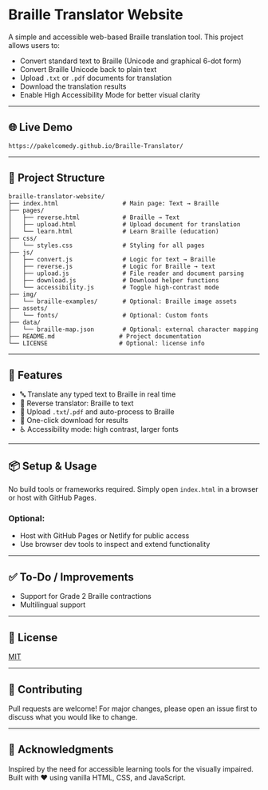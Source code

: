 # Braille Translator Website

A simple and accessible web-based Braille translation tool. This project allows users to:

* Convert standard text to Braille (Unicode and graphical 6-dot form)
* Convert Braille Unicode back to plain text
* Upload `.txt` or `.pdf` documents for translation
* Download the translation results
* Enable High Accessibility Mode for better visual clarity

---

## 🌐 Live Demo

```
https://pakelcomedy.github.io/Braille-Translator/
```

---

## 📁 Project Structure

```
braille-translator-website/
├── index.html                  # Main page: Text → Braille
├── pages/
│   ├── reverse.html            # Braille → Text
│   ├── upload.html             # Upload document for translation
│   └── learn.html              # Learn Braille (education)
├── css/
│   └── styles.css              # Styling for all pages
├── js/
│   ├── convert.js              # Logic for text → Braille
│   ├── reverse.js              # Logic for Braille → text
│   ├── upload.js               # File reader and document parsing
│   ├── download.js             # Download helper functions
│   └── accessibility.js        # Toggle high-contrast mode
├── img/
│   └── braille-examples/       # Optional: Braille image assets
├── assets/
│   └── fonts/                  # Optional: Custom fonts
├── data/
│   └── braille-map.json        # Optional: external character mapping
├── README.md                  # Project documentation
└── LICENSE                    # Optional: license info
```

---

## 🚀 Features

* 🔤 Translate any typed text to Braille in real time
* 🔄 Reverse translator: Braille to text
* 📁 Upload `.txt`/`.pdf` and auto-process to Braille
* 💾 One-click download for results
* ♿ Accessibility mode: high contrast, larger fonts

---

## 📦 Setup & Usage

No build tools or frameworks required.
Simply open `index.html` in a browser or host with GitHub Pages.

### Optional:

* Host with GitHub Pages or Netlify for public access
* Use browser dev tools to inspect and extend functionality

---

## ✅ To-Do / Improvements

* Support for Grade 2 Braille contractions
* Multilingual support

---

## 📜 License

[MIT](./LICENSE)

---

## 🤝 Contributing

Pull requests are welcome! For major changes, please open an issue first to discuss what you would like to change.

---

## 🙏 Acknowledgments

Inspired by the need for accessible learning tools for the visually impaired. Built with ❤️ using vanilla HTML, CSS, and JavaScript.

